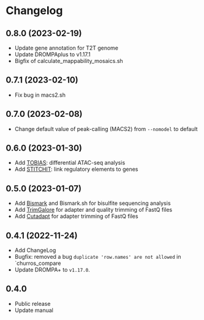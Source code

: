# Changelog

## 0.8.0 (2023-02-19)
- Update gene annotation for T2T genome
- Update DROMPAplus to v1.17.1
- Bigfix of calculate_mappability_mosaics.sh

## 0.7.1 (2023-02-10)
- Fix bug in macs2.sh

## 0.7.0 (2023-02-08)
- Change default value of peak-calling (MACS2) from `--nomodel` to default

## 0.6.0 (2023-01-30)
- Add [TOBIAS](https://github.com/loosolab/TOBIAS): differential ATAC-seq analysis
- Add [STITCHIT](https://github.com/SchulzLab/STITCHIT): link regulatory elements to genes

## 0.5.0 (2023-01-07)
- Add [Bismark](https://github.com/FelixKrueger/Bismark) and Bismark.sh for bisulfite sequencing analysis
- Add [TrimGalore](https://github.com/FelixKrueger/TrimGalore) for adapter and quality trimming of FastQ files
- Add [Cutadapt](https://cutadapt.readthedocs.io/en/stable/index.html) for adapter trimming of FastQ files

## 0.4.1 (2022-11-24)
- Add ChangeLog
- Bugfix: removed a bug `duplicate 'row.names' are not allowed` in `churros_compare
- Update DROMPA+ to `v1.17.0`.

## 0.4.0
- Public release
- Update manual

